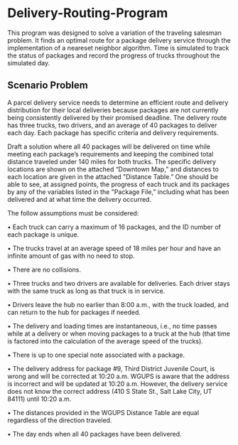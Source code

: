 # Delivery-Routing-Program
This program was designed to solve a variation of the traveling salesman problem. It finds an optimal route for a package delivery service through the implementation of a neareset neighbor algorithm. Time is simulated to track the status of packages and record the progress of trucks throughout the simulated day.

## Scenario Problem
A parcel delivery service needs to determine an efficient route and delivery distribution for their local deliveries because packages are not currently being consistently delivered by their promised deadline. The delivery route has three trucks, two drivers, and an average of 40 packages to deliver each day. Each package has specific criteria and delivery requirements.

Draft a solution where all 40 packages will be delivered on time while meeting each package’s requirements and keeping the combined total distance traveled under 140 miles for both trucks. The specific delivery locations are shown on the attached “Downtown Map,” and distances to each location are given in the attached "Distance Table.” One should be able to see, at assigned points, the progress of each truck and its packages by any of the variables listed in the "Package File,” including what has been delivered and at what time the delivery occurred.

The follow assumptions must be considered:

•   Each truck can carry a maximum of 16 packages, and the ID number of each package is unique.

•   The trucks travel at an average speed of 18 miles per hour and have an infinite amount of gas with no need to stop.

•   There are no collisions.

•   Three trucks and two drivers are available for deliveries. Each driver stays with the same truck as long as that truck is in service.

•   Drivers leave the hub no earlier than 8:00 a.m., with the truck loaded, and can return to the hub for packages if needed. 

•   The delivery and loading times are instantaneous, i.e., no time passes while at a delivery or when moving packages to a truck at the hub (that time is factored into the calculation of the average speed of the trucks).

•   There is up to one special note associated with a package.

•   The delivery address for package #9, Third District Juvenile Court, is wrong and will be corrected at 10:20 a.m. WGUPS is aware that the address is incorrect and will be updated at 10:20 a.m. However, the delivery service does not know the correct address (410 S State St., Salt Lake City, UT 84111) until 10:20 a.m.

•   The distances provided in the WGUPS Distance Table are equal regardless of the direction traveled.

•   The day ends when all 40 packages have been delivered.

